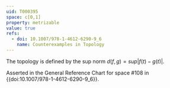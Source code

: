 ```yaml
---
uid: T000395
space: c[0,1]
property: metrizable
value: true
refs:
  - doi: 10.1007/978-1-4612-6290-9_6
    name: Counterexamples in Topology
---
```

The topology is defined by the sup norm $d(f,g)=sup|f(t)−g(t)|$.

Asserted in the General Reference Chart for space #108 in
{{doi:10.1007/978-1-4612-6290-9_6}}.
